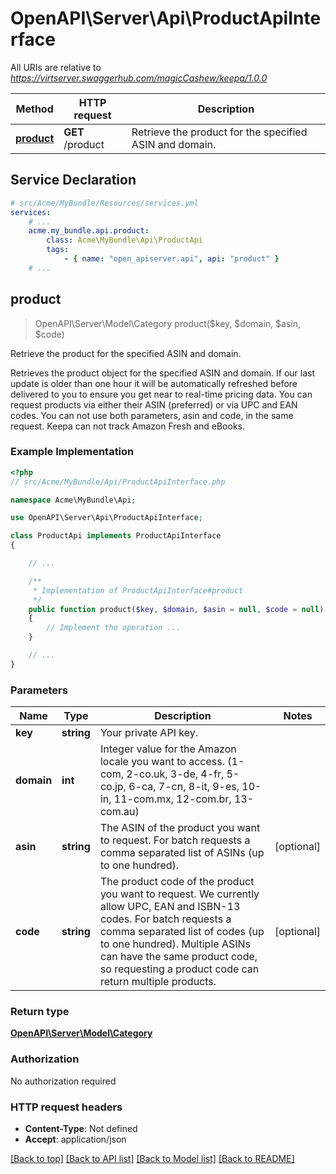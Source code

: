 # OpenAPI\Server\Api\ProductApiInterface

All URIs are relative to *https://virtserver.swaggerhub.com/magicCashew/keepa/1.0.0*

Method | HTTP request | Description
------------- | ------------- | -------------
[**product**](ProductApiInterface.md#product) | **GET** /product | Retrieve the product for the specified ASIN and domain.


## Service Declaration
```yaml
# src/Acme/MyBundle/Resources/services.yml
services:
    # ...
    acme.my_bundle.api.product:
        class: Acme\MyBundle\Api\ProductApi
        tags:
            - { name: "open_apiserver.api", api: "product" }
    # ...
```

## **product**
> OpenAPI\Server\Model\Category product($key, $domain, $asin, $code)

Retrieve the product for the specified ASIN and domain.

Retrieves the product object for the specified ASIN and domain. If our last update is older than one hour it will be automatically refreshed before delivered to you to ensure you get near to real-time pricing data.  You can request products via either their ASIN (preferred) or via UPC and EAN codes. You can not use both parameters, asin and code, in the same request. Keepa can not track Amazon Fresh and eBooks.

### Example Implementation
```php
<?php
// src/Acme/MyBundle/Api/ProductApiInterface.php

namespace Acme\MyBundle\Api;

use OpenAPI\Server\Api\ProductApiInterface;

class ProductApi implements ProductApiInterface
{

    // ...

    /**
     * Implementation of ProductApiInterface#product
     */
    public function product($key, $domain, $asin = null, $code = null)
    {
        // Implement the operation ...
    }

    // ...
}
```

### Parameters

Name | Type | Description  | Notes
------------- | ------------- | ------------- | -------------
 **key** | **string**| Your private API key. |
 **domain** | **int**| Integer value for the Amazon locale you want to access. (1-com, 2-co.uk, 3-de, 4-fr, 5-co.jp, 6-ca, 7-cn, 8-it, 9-es, 10-in, 11-com.mx, 12-com.br, 13-com.au) |
 **asin** | **string**| The ASIN of the product you want to request. For batch requests a comma separated list of ASINs (up to one hundred). | [optional]
 **code** | **string**| The product code of the product you want to request. We currently allow UPC, EAN and ISBN-13 codes. For batch requests a comma separated list of codes (up to one hundred). Multiple ASINs can have the same product code, so requesting a product code can return multiple products. | [optional]

### Return type

[**OpenAPI\Server\Model\Category**](../Model/Category.md)

### Authorization

No authorization required

### HTTP request headers

 - **Content-Type**: Not defined
 - **Accept**: application/json

[[Back to top]](#) [[Back to API list]](../../README.md#documentation-for-api-endpoints) [[Back to Model list]](../../README.md#documentation-for-models) [[Back to README]](../../README.md)

